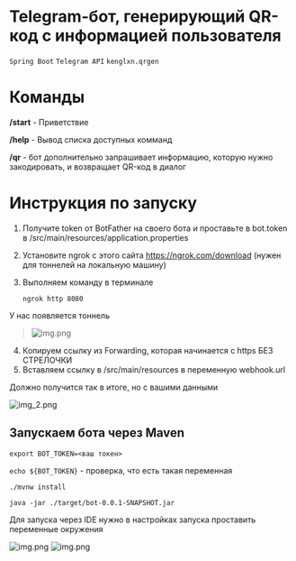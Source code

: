 # Telegram-бот, генерирующий QR-код с информацией пользователя

```Spring Boot``` ```Telegram API``` ```kenglxn.qrgen```

# Команды

__/start__ - Приветствие

__/help__  - Вывод списка доступных комманд

__/qr__    - бот дополнительно запрашивает информацию, которую нужно закодировать, и возвращает QR-код в диалог

# Инструкция по запуску

1) Получите token от BotFather на своего бота и проставьте в 
   bot.token в /src/main/resources/application.properties
2) Установите ngrok c этого сайта https://ngrok.com/download (нужен для тоннелей на локальную машину)
3) Выполняем команду в терминале
   
   ```ngrok http 8080```
   
У нас появляется тоннель 
> ![img.png](img/img.png)

4) Копируем ссылку из Forwarding, которая начинается с https БЕЗ СТРЕЛОЧКИ
5) Вставляем ссылку в /src/main/resources в переменную webhook.url

Должно получится так в итоге, но с вашими данными

![img_2.png](img/img_2.png)

## Запускаем бота через Maven

```export BOT_TOKEN=<ваш токен>```

```echo ${BOT_TOKEN}``` - проверка, что есть такая переменная 

```./mvnw install```

```java -jar ./target/bot-0.0.1-SNAPSHOT.jar```

Для запуска через IDE нужно в настройках запуска проставить переменные окружения  

![img.png](img/img12e12e1.png)
![img.png](img/img243а.png)
